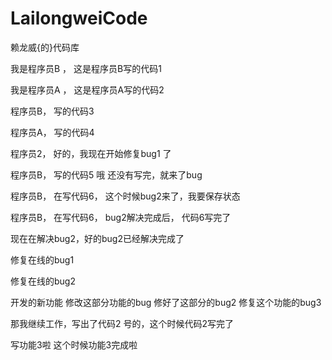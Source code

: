 LailongweiCode
==============

赖龙威{的}代码库

我是程序员B ， 这是程序员B写的代码1

我是程序员A ， 这是程序员A写的代码2

程序员B， 写的代码3

程序员A， 写的代码4

程序员2， 好的，我现在开始修复bug1 了

程序员B， 写的代码5 哦 还没有写完，就来了bug

程序员B， 在写代码6， 这个时候bug2来了，我要保存状态

程序员B， 在写代码6， bug2解决完成后， 代码6写完了

现在在解决bug2，好的bug2已经解决完成了

修复在线的bug1

修复在线的bug2

开发的新功能 修改这部分功能的bug 修好了这部分的bug2 修复这个功能的bug3

那我继续工作，写出了代码2 号的，这个时候代码2写完了

写功能3啦 这个时候功能3完成啦

